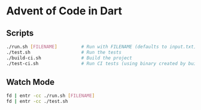 # Advent of Code in Dart

## Scripts

```sh
./run.sh [FILENAME]         # Run with FILENAME (defaults to input.txt)
./test.sh                   # Run the tests
./build-ci.sh               # Build the project
./test-ci.sh                # Run CI tests (using binary created by build-ci.sh)
```

## Watch Mode

```sh
fd | entr -cc ./run.sh [FILENAME]
fd | entr -cc ./test.sh
```
